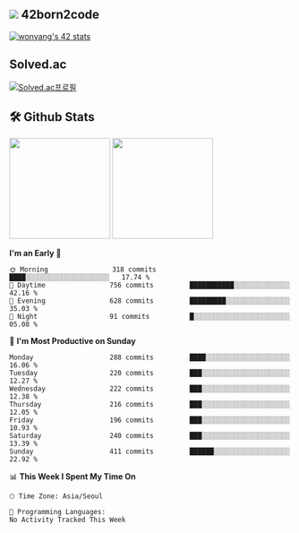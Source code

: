 
## <img src="https://img.shields.io/badge/-000000?style=flat&logo=42&logoColor=white"> 42born2code
[![wonyang's 42 stats](https://badge42.vercel.app/api/v2/cl5nhe5b6007809kydha7ht42/stats?cursusId=21&coalitionId=88)](https://profile.intra.42.fr/users/wonyang)

## Solved.ac
[![Solved.ac프로필](http://mazassumnida.wtf/api/v2/generate_badge?boj=bennyws)](https://solved.ac/bennyws)

## 🛠️ Github Stats
<p>
  <img height="180em" src="https://github-readme-stats-veggie-garden.vercel.app/api?username=gemstoneyang&show_icons=true&include_all_commits=true&bg_color=30,e96443,904e95&title_color=fff&text_color=fff">
  <img height="180em" src="https://github-readme-stats-veggie-garden.vercel.app/api/top-langs/?username=gemstoneyang&layout=compact&bg_color=30,e96443,904e95&title_color=fff&text_color=fff">
</p>

<!--START_SECTION:waka-->
**I'm an Early 🐤** 

```text
🌞 Morning                318 commits         ████░░░░░░░░░░░░░░░░░░░░░   17.74 % 
🌆 Daytime                756 commits         ███████████░░░░░░░░░░░░░░   42.16 % 
🌃 Evening                628 commits         █████████░░░░░░░░░░░░░░░░   35.03 % 
🌙 Night                  91 commits          █░░░░░░░░░░░░░░░░░░░░░░░░   05.08 % 
```
📅 **I'm Most Productive on Sunday** 

```text
Monday                   288 commits         ████░░░░░░░░░░░░░░░░░░░░░   16.06 % 
Tuesday                  220 commits         ███░░░░░░░░░░░░░░░░░░░░░░   12.27 % 
Wednesday                222 commits         ███░░░░░░░░░░░░░░░░░░░░░░   12.38 % 
Thursday                 216 commits         ███░░░░░░░░░░░░░░░░░░░░░░   12.05 % 
Friday                   196 commits         ███░░░░░░░░░░░░░░░░░░░░░░   10.93 % 
Saturday                 240 commits         ███░░░░░░░░░░░░░░░░░░░░░░   13.39 % 
Sunday                   411 commits         ██████░░░░░░░░░░░░░░░░░░░   22.92 % 
```


📊 **This Week I Spent My Time On** 

```text
🕑︎ Time Zone: Asia/Seoul

💬 Programming Languages: 
No Activity Tracked This Week
```


<!--END_SECTION:waka-->
